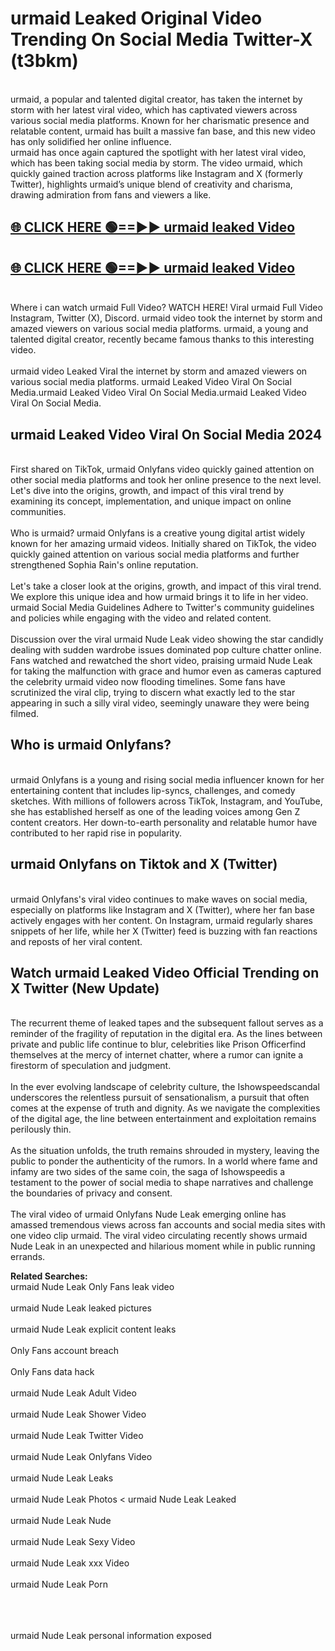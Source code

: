 # urmaid Leaked Original Video Trending On Social Media Twitter-X (t3bkm)

<br>
urmaid, a popular and talented digital creator, has taken the internet by storm with her latest viral video, which has captivated viewers across various social media platforms. Known for her charismatic presence and relatable content, urmaid has built a massive fan base, and this new video has only solidified her online influence.
<br>
urmaid has once again captured the spotlight with her latest viral video, which has been taking social media by storm. The video urmaid, which quickly gained traction across platforms like Instagram and X (formerly Twitter), highlights urmaid’s unique blend of creativity and charisma, drawing admiration from fans and viewers a like.
<br>

## [🌐 CLICK HERE 🟢==►►  urmaid leaked Video ](https://onlyclips.site?title=urmaid&ref=git)

## [🌐 CLICK HERE 🟢==►►  urmaid leaked Video ](https://onlyclips.site?title=urmaid&ref=git)



<br>
Where i can watch urmaid Full Video? WATCH HERE! Viral urmaid Full Video Instagram, Twitter (X), Discord. urmaid video took the internet by storm and amazed viewers on various social media platforms. urmaid, a young and talented digital creator, recently became famous thanks to this interesting video.
<br><br>
urmaid video Leaked Viral the internet by storm and amazed viewers on various social media platforms. urmaid Leaked Video Viral On Social Media.urmaid Leaked Video Viral On Social Media.urmaid Leaked Video Viral On Social Media.
<br>

<h2>urmaid Leaked Video Viral On Social Media 2024</h2>
<br>
First shared on TikTok, urmaid Onlyfans video quickly gained attention on other social media platforms and took her online presence to the next level. Let's dive into the origins, growth, and impact of this viral trend by examining its concept, implementation, and unique impact on online communities.
<br><br>
Who is urmaid? urmaid Onlyfans is a creative young digital artist widely known for her amazing urmaid videos. Initially shared on TikTok, the video quickly gained attention on various social media platforms and further strengthened Sophia Rain's online reputation.
<br><br>
Let's take a closer look at the origins, growth, and impact of this viral trend. We explore this unique idea and how urmaid brings it to life in her video. urmaid Social Media Guidelines Adhere to Twitter's community guidelines and policies while engaging with the video and related content.
<br><br>
Discussion over the viral urmaid Nude Leak video showing the star candidly dealing with sudden wardrobe issues dominated pop culture chatter online. Fans watched and rewatched the short video, praising urmaid Nude Leak for taking the malfunction with grace and humor even as cameras captured the celebrity urmaid video now flooding timelines. Some fans have scrutinized the viral clip, trying to discern what exactly led to the star appearing in such a silly viral video, seemingly unaware they were being filmed.
<br>

<h2>Who is urmaid Onlyfans?</h2>
<br>
urmaid Onlyfans is a young and rising social media influencer known for her entertaining content that includes lip-syncs, challenges, and comedy sketches. With millions of followers across TikTok, Instagram, and YouTube, she has established herself as one of the leading voices among Gen Z content creators. Her down-to-earth personality and relatable humor have contributed to her rapid rise in popularity.
<br>
<h2>urmaid Onlyfans on Tiktok and X (Twitter)</h2>
<br>
urmaid Onlyfans's viral video continues to make waves on social media, especially on platforms like Instagram and X (Twitter), where her fan base actively engages with her content. On Instagram, urmaid regularly shares snippets of her life, while her X (Twitter) feed is buzzing with fan reactions and reposts of her viral content.
<br>
<h2>Watch urmaid Leaked Video Official Trending on X Twitter (New Update)</h2>
<br>
The recurrent theme of leaked tapes and the subsequent fallout serves as a reminder of the fragility of reputation in the digital era. As the lines between private and public life continue to blur, celebrities like Prison Officerfind themselves at the mercy of internet chatter, where a rumor can ignite a firestorm of speculation and judgment.
<br><br>
In the ever evolving landscape of celebrity culture, the Ishowspeedscandal underscores the relentless pursuit of sensationalism, a pursuit that often comes at the expense of truth and dignity. As we navigate the complexities of the digital age, the line between entertainment and exploitation remains perilously thin.
<br><br>
As the situation unfolds, the truth remains shrouded in mystery, leaving the public to ponder the authenticity of the rumors. In a world where fame and infamy are two sides of the same coin, the saga of Ishowspeedis a testament to the power of social media to shape narratives and challenge the boundaries of privacy and consent.
<br><br>
The viral video of urmaid Onlyfans Nude Leak emerging online has amassed tremendous views across fan accounts and social media sites with one video clip urmaid. The viral video circulating recently shows urmaid Nude Leak in an unexpected and hilarious moment while in public running errands.
<br>

<strong>Related Searches:</strong>
<br>
urmaid Nude Leak Only Fans leak video
<br><br>
urmaid Nude Leak leaked pictures
<br><br>
urmaid Nude Leak explicit content leaks
<br><br>
Only Fans account breach
<br><br>
Only Fans data hack
<br><br>
urmaid Nude Leak Adult Video
<br><br>
urmaid Nude Leak Shower Video
<br><br>
urmaid Nude Leak Twitter Video
<br><br>
urmaid Nude Leak Onlyfans Video
<br><br>
urmaid Nude Leak Leaks
<br><br>
urmaid Nude Leak Photos
<
urmaid Nude Leak Leaked
<br><br>
urmaid Nude Leak Nude
<br><br>
urmaid Nude Leak Sexy Video
<br><br>
urmaid Nude Leak xxx Video
<br><br>
urmaid Nude Leak Porn
<br><br>

<br><br>
urmaid Nude Leak personal information exposed